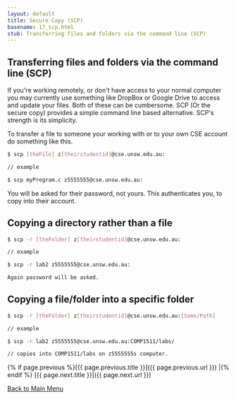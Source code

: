 ```yaml
---
layout: default
title: Secure Copy (SCP)
basename: 17_scp.html
stub: Transferring files and folders via the command line (SCP)
---
```

## Transferring files and folders via the command line (SCP)
If you're working remotely, or don't have access to your normal computer you may
currently use something like DropBox or Google Drive to access and update your files.
Both of these can be cumbersome. SCP (Or the secure copy) provides a simple command line based alternative. SCP's strength is its simplicity.

To transfer a file to someone your working with or to your own CSE account do something like this.

```bash
$ scp [theFile] z[theirstudentid]@cse.unsw.edu.au:

// example

$ scp myProgram.c z5555555@cse.unsw.edu.au:

```
You will be asked for their password, not yours. This authenticates you, to copy into their account.

## Copying a directory rather than a file

```bash
$ scp -r [theFolder] z[theirstudentid]@cse.unsw.edu.au:

// example

$ scp -r lab2 z5555555@cse.unsw.edu.au:

Again password will be asked.
```

## Copying a file/folder into a specific folder

```bash
$ scp -r [theFolder] z[theirstudentid]@cse.unsw.edu.au:[Some/Path]

// example

$ scp -r lab2 z5555555@cse.unsw.edu.au:COMP1511/labs/

// copies into COMP1511/labs on z5555555s computer.

```
{% if page.previous %}[{{ page.previous.title }}]({{ page.previous.url }})
\|{% endif %} [{{ page.next.title }}]({{ page.next.url }})

[Back to Main Menu]({{site.url}})
